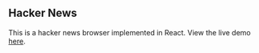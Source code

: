 ## Hacker News

This is a hacker news browser implemented in React.  View the live demo [here](https://hn-react.surge.sh).
